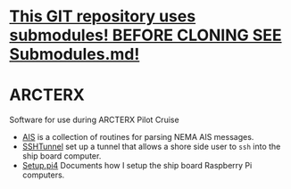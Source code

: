 # [This GIT repository uses submodules! BEFORE CLONING SEE Submodules.md!](Submodules.md) 

# ARCTERX
Software for use during ARCTERX Pilot Cruise

- [AIS](AIS) is a collection of routines for parsing NEMA AIS messages.
- [SSHTunnel](SSHTunnel) set up a tunnel that allows a shore side user to `ssh` into the ship board computer.
- [Setup.pi4](Setup.pi4) Documents how I setup the ship board Raspberry Pi computers.
